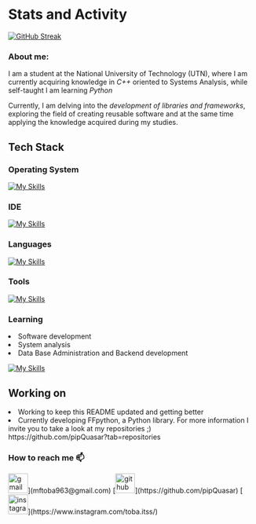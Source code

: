 # Stats and Activity

[![GitHub Streak](https://streak-stats.demolab.com/?user=pipQuasar&theme=shadow-red)](https://git.io/streak-stats)

<h3>About me:</h3>
I am a student at the National University of Technology (UTN), where I am currently acquiring knowledge in <i>C++</i> oriented to Systems Analysis, while self-taught I am learning <i>Python</i>

Currently, I am delving into the <i>development of libraries and frameworks</i>, exploring the field of creating reusable software and at the same time applying the knowledge acquired during my studies.

<h2>Tech Stack</h2>
<h3>Operating System</h3> 

  [![My Skills](https://skillicons.dev/icons?i=windows,linux)](https://skillicons.dev)
<h3>IDE</h3>

  [![My Skills](https://skillicons.dev/icons?i=vscode)](https://skillicons.dev)
<h3>Languages</h3>
  
  [![My Skills](https://skillicons.dev/icons?i=python,cpp)](https://skillicons.dev)
<h3>Tools</h3>

  [![My Skills](https://skillicons.dev/icons?i=discord,git,github)](https://skillicons.dev)
<h3>Learning </h3>
  <li>Software development<br></li>
  <li>System analysis<br></li>
  <li>Data Base Administration and Backend development<br></li>
  
  [![My Skills](https://skillicons.dev/icons?i=mongodb,fastapi,pandas)](https://skillicons.dev)

<h2>Working on</h2>
  <li>Working to keep this README updated and getting better<br></li>
  <li>Currently developing FFpython, a Python library. For more information I invite you to take a look at my repositories ;)<br></li> 
https://github.com/pipQuasar?tab=repositories

<h3>How to reach me 📫</h3>
<img src='https://cdn.jsdelivr.net/npm/simple-icons@3.0.1/icons/gmail.svg' alt='gmail' height='40'>](mftoba963@gmail.com) [<img src='https://cdn.jsdelivr.net/npm/simple-icons@3.0.1/icons/github.svg' alt='github' height='40'>](https://github.com/pipQuasar)  [<img src='https://cdn.jsdelivr.net/npm/simple-icons@3.0.1/icons/instagram.svg' alt='instagram' height='40'>](https://www.instagram.com/toba.itss/)
